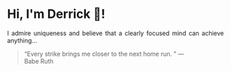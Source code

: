 # Hi, I'm Derrick 👋!
<p align="justify">I admire uniqueness and believe that a clearly focused mind can achieve anything...</p> 
<!-- #quote-start -->
<blockquote>&ldquo;Every strike brings me closer to the next home run. &rdquo; &mdash; <footer>Babe Ruth</footer></blockquote>
<!-- #quote-end -->
